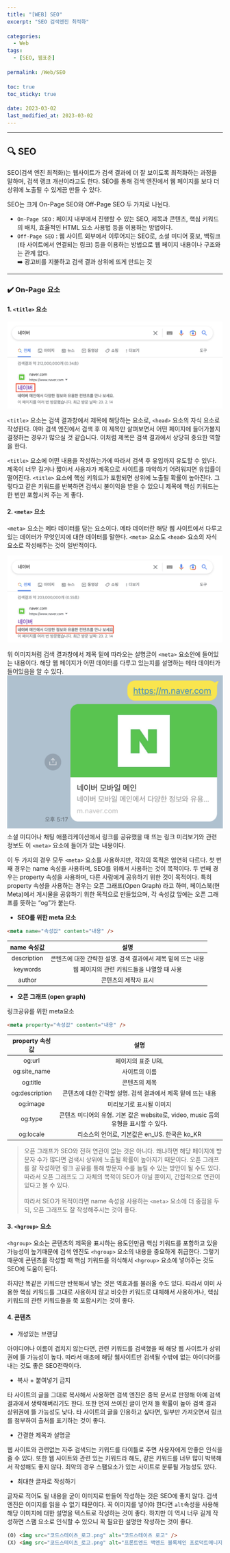 ```yaml
---
title: "[WEB] SEO"
excerpt: "SEO 검색엔진 최적화"

categories:
  - Web
tags:
  - [SEO, 웹표준]

permalink: /Web/SEO

toc: true
toc_sticky: true

date: 2023-03-02
last_modified_at: 2023-03-02
---
```

<hr>

## 🔍 SEO
SEO(검색 엔진 최적화)는 웹사이트가 검색 결과에 더 잘 보이도록 최적화하는 과정을 말하며, 검색 랭크 개선이라고도 한다.
SEO를 통해 검색 엔진에서 웹 페이지를 보다 더 상위에 노출될 수 있게끔 만들 수 있다.

SEO는 크게 On-Page SEO와 Off-Page SEO 두 가지로 나뉜다.

- `On-Page SEO` : 페이지 내부에서 진행할 수 있는 SEO, 제목과 콘텐츠, 핵심 키워드의 배치, 효율적인 HTML 요소 사용법 등을 이용하는 방법이다.
- `Off-Page SEO` : 웹 사이트 외부에서 이루어지는 SEO로, 소셜 미디어 홍보, 백링크(타 사이트에서 연결되는 링크) 등을 이용하는 방법으로 웹 페이지 내용이나 구조와는 관계 없다. <br> ➡️ 광고비를 지불하고 검색 결과 상위에 뜨게 만드는 것

<hr>

### ✔️ On-Page 요소
#### 1. `<title>` 요소
<img src="/assets/images/posts_img/seo/seo-title.png">

`<title>` 요소는 검색 결과창에서 제목에 해당하는 요소로, `<head>` 요소의 자식 요소로 작성한다. 
아마 검색 엔진에서 검색 후 이 제목만 살펴보면서 어떤 페이지에 들어가볼지 결정하는 경우가 많으실 것 같습니다. 이처럼 제목은 검색 결과에서 상당히 중요한 역할을 한다.

`<title>` 요소에 어떤 내용을 작성하는가에 따라서 검색 후 유입까지 유도할 수 있\다.
제목이 너무 길거나 짧아서 사용자가 제목으로 사이트를 파악하기 어려워지면 유입률이 떨어진다.
`<title>` 요소에 핵심 키워드가 포함되면 상위에 노출될 확률이 높아진다.
그렇다고 같은 키워드를 반복하면 검색시 불이익을 받을 수 있으니 제목에 핵심 키워드는 한 번만 포함시켜 주는 게 좋다.

#### 2. `<meta>` 요소
`<meta>` 요소는 메타 데이터를 담는 요소이다. 메타 데이터란 해당 웹 사이트에서 다루고 있는 데이터가 무엇인지에 대한 데이터를 말한다. `<meta>` 요소도 `<head>` 요소의 자식 요소로 작성해주는 것이 일반적이다.

<img src="/assets/images/posts_img/seo/seo-meta.png">

위 이미지처럼 검색 결과창에서 제목 밑에 따라오는 설명글이 `<meta>` 요소안에 들어있는 내용이다. 해당 웹 페이지가 어떤 데이터를 다루고 있는지를 설명하는 메타 데이터가 들어있음을 알 수 있다.
<img src="/assets/images/posts_img/seo/seo-og.jpg">
소셜 미디어나 채팅 애플리케이션에서 링크를 공유했을 때 뜨는 링크 미리보기와 관련 정보도 이 `<meta>` 요소에 들어가 있는 내용이다.

이 두 가지의 경우 모두 `<meta>` 요소를 사용하지만, 각각의 목적은 엄연히 다르다. 첫 번째 경우는 name 속성을 사용하며, SEO를 위해서 사용하는 것이 목적이다. 두 번째 경우는 property 속성을 사용하며, 다른 사람에게 공유하기 위한 것이 목적이다. 특히 property 속성을 사용하는 경우는 오픈 그래프(Open Graph) 라고 하며, 페이스북(현 Meta)에서 게시물을 공유하기 위한 목적으로 만들었으며, 각 속성값 앞에는 오픈 그래프를 뜻하는 “og”가 붙는다.

- **SEO를 위한 meta 요소**

```html
<meta name="속성값" content="내용" />
```

|name 속성값|설명|
|:---:|:---:|
|description|콘텐츠에 대한 간략한 설명. 검색 결과에서 제목 밑에 뜨는 내용|
|keywords|웹 페이지의 관련 키워드들을 나열할 때 사용|
|author|콘텐츠의 제작자 표시|

- **오픈 그래프 (open graph)**

링크공유를 위한 meta요소

```html
<meta property="속성값" content="내용" />
```

|property 속성값|설명|
|:---:|:---:|
|og:url|페이지의 표준 URL|
|og:site_name|사이트의 이름|
|og:title|콘텐츠의 제목|
|og:description|콘텐츠에 대한 간략할 설명. 검색 결과에서 제목 밑에 뜨는 내용|
|og:image|미리보기로 표시될 이미지|
|og:type|콘텐츠 미디어의 유형. 기본 값은 website로, video, music 등의 유형을 표시할 수 있다.|
|og:locale|리소스의 언어로, 기본값은 en_US. 한국은 ko_KR|


>오픈 그래프가 SEO와 전혀 연관이 없는 것은 아니다. 왜냐하면 해당 페이지에 방문자 수가 많다면 검색시 상위에 노출될 확률이 높아지기 때문이다. 오픈 그래프를 잘 작성하면 링크 공유를 통해 방문자 수를 늘릴 수 있는 방안이 될 수도 있다. 따라서 오픈 그래프도 그 자체의 목적이 SEO가 아닐 뿐이지, 간접적으로 연관이 있다고 볼 수 있다.
<br><br>
따라서 SEO가 목적이라면 name 속성을 사용하는 `<meta>` 요소에 더 중점을 두되, 오픈 그래프도 잘 작성해주시는 것이 좋다.

#### 3. `<hgroup>` 요소
`<hgroup>` 요소는 콘텐츠의 제목을 표시하는 용도인만큼 핵심 키워드를 포함하고 있을 가능성이 높기때문에 검색 엔진도 `<hgroup>` 요소의 내용을 중요하게 취급한다. 그렇기 때문에 콘텐츠를 작성할 때 핵심 키워드를 의식해서 `<hgroup>` 요소에 넣어주는 것도 SEO에 도움이 된다.

하지만 똑같은 키워드만 반복해서 넣는 것은 역효과를 불러올 수도 있다. 따라서 이미 사용한 핵심 키워드를 그대로 사용하지 않고 비슷한 키워드로 대체해서 사용하거나, 핵심 키워드의 관련 키워드들을 쭉 포함시키는 것이 좋다.

#### 4. 콘텐츠
- 개성있는 브랜딩

아이디어나 이름이 겹치지 않는다면, 관련 키워드를 검색했을 때 해당 웹 사이트가 상위권에 뜰 가능성이 높다. 따라서 애초에 해당 웹사이트만 검색될 수밖에 없는 아이디어를 내는 것도 좋은 SEO전략이다.

- 복사 + 붙여넣기 금지

타 사이트의 글을 그대로 복사해서 사용하면 검색 엔진은 중복 문서로 판정해 아예 검색 결과에서 생략해버리기도 한다. 또한 먼저 쓰여진 글이 먼저 뜰 확률이 높아 검색 결과 상위권에 뜰 가능성도 낮다. 타 사이트의 글을 인용하고 싶다면, 일부만 가져오면서 링크를 첨부하여 출처를 표기하는 것이 좋다.

- 간결한 제목과 설명글

웹 사이트와 관련없는 자주 검색되는 키워드를 타이틀로 주면 사용자에게 안좋은 인식을 줄 수 있다. 또한 웹 사이트와 관련 있는 키워드라 해도, 같은 키워드를 너무 많이 박복해서 작성해도 좋지 않다. 최악의 경우 스팸요소가 있는 사이트로 분류될 가능성도 있다.

- 최대한 글자로 작성하기

글자로 적어도 될 내용을 굳이 이미지로 만들어 작성하는 것은 SEO에 좋지 않다. 검색엔진은 이미지를 읽을 수 없기 때문이다. 꼭 이미지를 넣어야 한다면 `alt`속성을 사용해 해당 이미지에 대한 설명을 텍스트로 작성하는 것이 좋다. 하지만 이 역시 너무 길게 작성하면 스팸 요소로 인식할 수 있으니 꼭 필요한 설명만 작성하는 것이 좋다.

```html
(O) <img src="코드스테이츠_로고.png" alt="코드스테이츠 로고" />
(X) <img src="코드스테이츠_로고.png" alt="프론트엔드 백엔드 블록체인 프로덕트매니지먼트 인공지능 데브옵스 등 다양한 커리어 전환 부트캠프를 진행하는 코드스테이츠 로고" />
```